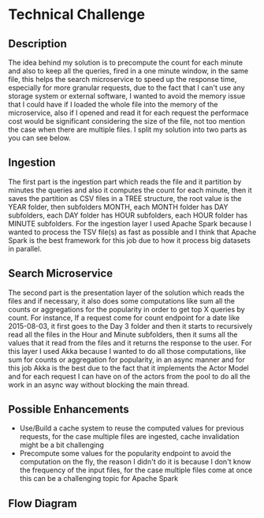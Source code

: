 # Technical Challenge
## Description
The idea behind my solution is to precompute the count for each minute and also to keep all the queries, fired in a one minute window, in the same file, this helps the search microservice to speed up the response time, especially for more granular requests, due to the fact that I can't use any storage system or external software, I wanted to avoid the memory issue that I could have if I loaded the whole file into the memory of the microservice, also if I opened and read it for each request the performace cost would be significant considering the size of the file, not too mention the case when there are multiple files.
I split my solution into two parts as you can see below.
## Ingestion
The first part is the ingestion part which reads the file and it partition by minutes the queries and also it computes the count for each minute, then it saves the partition as CSV files in a TREE structure, the root value is the YEAR folder, then subfolders MONTH, each MONTH folder has DAY subfolders, each DAY folder has HOUR subfolders, each HOUR folder has MINUTE subfolders. For the ingestion layer I used Apache Spark because I wanted to process the TSV file(s) as fast as possible and I think that Apache Spark is the best framework for this job due to how it process big datasets in parallel.
## Search Microservice
The second part is the presentation layer of the solution which reads the files and if necessary, it also does some computations like sum all the counts or aggregations for the popularity in order to get top X queries by count. For instance, If a request come for count endpoint for a date like 2015-08-03, it first goes to the Day 3 folder and then it starts to recursively read all the files in the Hour and Minute subfolders, then it sums all the values that it read from the files and it returns the response to the user. For this layer I used Akka because I wanted to do all those computations, like sum for counts or aggregation for popularity, in an async manner and for this job Akka is the best due to the fact that it implements the Actor Model and for each request I can have on of the actors from the pool to do all the work in an async way without blocking the main thread.
## Possible Enhancements
* Use/Build a cache system to reuse the computed values for previous requests, for the case multiple files are ingested, cache invalidation might be a bit challenging
* Precompute some values for the popularity endpoint to avoid the computation on the fly, the reason I didn't do it is because I don't know the frequency of the input files, for the case multiple files come at once this can be a challenging topic for Apache Spark
## Flow Diagram
